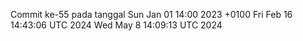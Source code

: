 Commit ke-55 pada tanggal Sun Jan 01 14:00 2023 +0100
Fri Feb 16 14:43:06 UTC 2024
Wed May  8 14:09:13 UTC 2024
